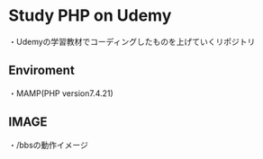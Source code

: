# Study PHP on Udemy  
・Udemyの学習教材でコーディングしたものを上げていくリポジトリ  

## Enviroment  
・MAMP(PHP version7.4.21)  

## IMAGE  
・/bbsの動作イメージ